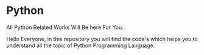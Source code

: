 # Python
All Python Related Works Will Be here For You.


Hello Everyone, in this repository you will find the code's which helps you to understand all the topic of Python Programming Language.
